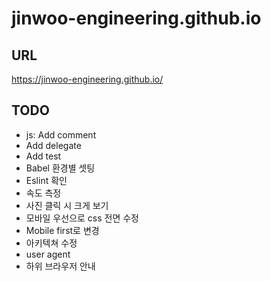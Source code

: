 # jinwoo-engineering.github.io

## URL

https://jinwoo-engineering.github.io/

## TODO

-   js: Add comment
-   Add delegate
-   Add test
-   Babel 환경별 셋팅
-   Eslint 확인
-   속도 측정
-   사진 클릭 시 크게 보기
-   모바일 우선으로 css 전면 수정
-   Mobile first로 변경
-   아키텍쳐 수정
-   user agent
-   하위 브라우저 안내
